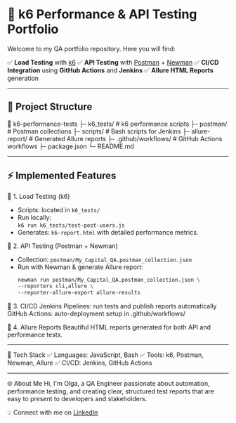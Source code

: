 # 🚀 k6 Performance & API Testing Portfolio

Welcome to my QA portfolio repository. Here you will find:

✅ **Load Testing** with [k6](https://k6.io)
✅ **API Testing** with [Postman](https://www.postman.com/) + [Newman](https://www.npmjs.com/package/newman)
✅ **CI/CD Integration** using **GitHub Actions** and **Jenkins**
✅ **Allure HTML Reports** generation

---

## 📂 **Project Structure**

📁 k6-performance-tests
├- k6_tests/ # k6 performance scripts
├- postman/ # Postman collections
├- scripts/ # Bash scripts for Jenkins
├- allure-report/ # Generated Allure reports
├- .github/workflows/ # GitHub Actions workflows
├- package.json
└- README.md

---

## ⚡ **Implemented Features**

🔹 1. Load Testing (k6)
- Scripts: located in `k6_tests/`
- Run locally:  
  `k6 run k6_tests/test-post-users.js`
- Generates: `k6-report.html` with detailed performance metrics.

🔹 2. API Testing (Postman + Newman)
- Collection: `postman/My_Capital_QA.postman_collection.json`
- Run with Newman & generate Allure report:
  ```bash
  newman run postman/My_Capital_QA.postman_collection.json \
  --reporters cli,allure \
  --reporter-allure-export allure-results

🔹 3. CI/CD
Jenkins Pipelines: run tests and publish reports automatically
GitHub Actions: auto-deployment setup in .github/workflows/

🔹 4. Allure Reports
Beautiful HTML reports generated for both API and performance tests.

---

🎯 Tech Stack
✅ Languages: JavaScript, Bash
✅ Tools: k6, Postman, Newman, Allure
✅ CI/CD: Jenkins, GitHub Actions

---

🌐 About Me
Hi, I'm Olga, a QA Engineer passionate about automation, performance testing, and creating clear, structured test reports that are easy to present to developers and stakeholders.

💡 Connect with me on [LinkedIn](https://www.linkedin.com/in/olga-vashurina/)